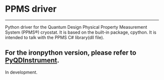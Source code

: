 # PPMS driver
---
Python driver for the Quantum Design Physical Property Measurement System (PPMS®) cryostat. It is based on the built-in package, cpython.
It is intended to talk with the PPMS C# library(dll file).

For the ironpython version, please refer to [PyQDInstrument](https://github.com/guenp/PyQDInstrument).
---
In development.

